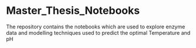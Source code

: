 # Master_Thesis_Notebooks
The repository contains the notebooks which are used to explore enzyme data and modelling techniques used to predict the optimal Temperature and pH
